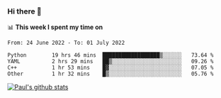 ### Hi there 👋

📊 **This week I spent my time on**
<!--START_SECTION:waka-->

```text
From: 24 June 2022 - To: 01 July 2022

Python        19 hrs 46 mins  ██████████████████▒░░░░░░   73.64 %
YAML          2 hrs 29 mins   ██▒░░░░░░░░░░░░░░░░░░░░░░   09.26 %
C++           1 hr 53 mins    █▓░░░░░░░░░░░░░░░░░░░░░░░   07.05 %
Other         1 hr 32 mins    █▒░░░░░░░░░░░░░░░░░░░░░░░   05.76 %
```

<!--END_SECTION:waka-->


[![Paul's github stats](https://github-readme-stats.vercel.app/api?username=mickeyouyou&theme=dracula&show_icons=true)](https://github.com/anuraghazra/github-readme-stats)
